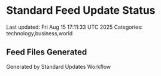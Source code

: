 # Standard Feed Update Status
Last updated: Fri Aug 15 17:11:33 UTC 2025
Categories: technology,business,world

## Feed Files Generated

Generated by Standard Updates Workflow

